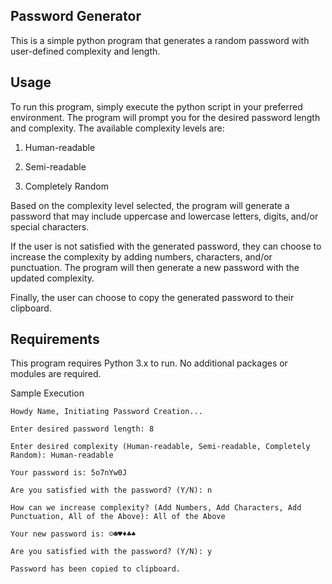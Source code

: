 ## Password Generator

  

This is a simple python program that generates a random password with user-defined complexity and length.

## Usage

To run this program, simply execute the python script in your preferred environment. The program will prompt you for the desired password length and complexity. The available complexity levels are:

  

 1. Human-readable
    
  2. Semi-readable
    
   3.  Completely Random

  

Based on the complexity level selected, the program will generate a password that may include uppercase and lowercase letters, digits, and/or special characters.

If the user is not satisfied with the generated password, they can choose to increase the complexity by adding numbers, characters, and/or punctuation. The program will then generate a new password with the updated complexity.


Finally, the user can choose to copy the generated password to their clipboard.

## Requirements

  

This program requires Python 3.x to run. No additional packages or modules are required.

Sample Execution

  

    Howdy Name, Initiating Password Creation...
    
    Enter desired password length: 8
    
    Enter desired complexity (Human-readable, Semi-readable, Completely Random): Human-readable
    
    Your password is: 5o7nYw0J
    
    Are you satisfied with the password? (Y/N): n
    
    How can we increase complexity? (Add Numbers, Add Characters, Add Punctuation, All of the Above): All of the Above
    
    Your new password is: ☺☻♥♦♣♠
    
    Are you satisfied with the password? (Y/N): y
    
    Password has been copied to clipboard.






